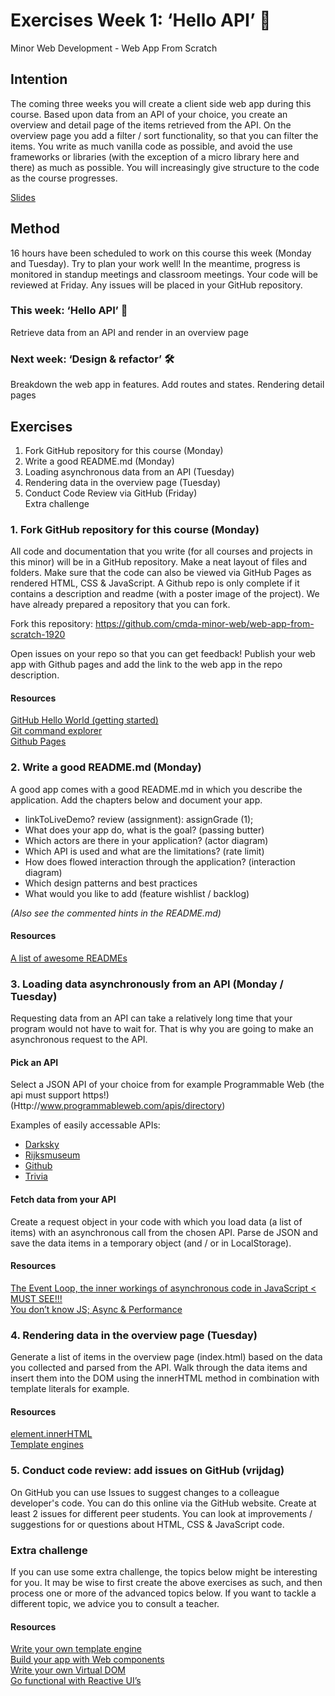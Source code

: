 # Exercises Week 1: ‘Hello API’ 🐒

Minor Web Development - Web App From Scratch

## Intention

The coming three weeks you will create a client side web app during this course. Based upon data from an API of your choice, you create an overview and detail page of the items retrieved from the API. On the overview page you add a filter / sort functionality, so that you can filter the items. You write as much vanilla code as possible, and avoid the use frameworks or libraries (with the exception of a micro library here and there) as much as possible. You will increasingly give structure to the code as the course progresses.

[Slides](https://docs.google.com/presentation/d/e/2PACX-1vTpyIKXbnVu9FRbrTvmfEClbZcV4anL7Yy-MYTRrocYTIHXUbf8vbT_t91wsNGWVsyv6KCNshBuFmuq/pub?start=false&loop=false&delayms=3000)

## Method

16 hours have been scheduled to work on this course this week (Monday and Tuesday). Try to plan your work well! In the meantime, progress is monitored in standup meetings and classroom meetings. Your code will be reviewed at Friday. Any issues will be placed in your GitHub repository.

### This week: ‘Hello API’ 🐒

Retrieve data from an API and render in an overview page

### Next week: ‘Design & refactor’ 🛠

Breakdown the web app in features. Add routes and states. Rendering detail pages

## Exercises

1. Fork GitHub repository for this course (Monday)
2. Write a good README.md (Monday)
3. Loading asynchronous data from an API (Tuesday)
4. Rendering data in the overview page (Tuesday)
5. Conduct Code Review via GitHub (Friday)  
   Extra challenge

### 1. Fork GitHub repository for this course (Monday)

All code and documentation that you write (for all courses and projects in this minor) will be in a GitHub repository. Make a neat layout of files and folders. Make sure that the code can also be viewed via GitHub Pages as rendered HTML, CSS & JavaScript. A Github repo is only complete if it contains a description and readme (with a poster image of the project). We have already prepared a repository that you can fork.

Fork this repository: https://github.com/cmda-minor-web/web-app-from-scratch-1920

Open issues on your repo so that you can get feedback!
Publish your web app with Github pages and add the link to the web app in the repo description.

#### Resources

[GitHub Hello World (getting started)](https://guides.github.com/activities/hello-world/)  
[Git command explorer](https://gitexplorer.com/)  
[Github Pages](https://pages.github.com/)  

### 2. Write a good README.md (Monday)

A good app comes with a good README.md in which you describe the application. Add the chapters below and document your app.

* linkToLiveDemo? review (assignment): assignGrade (1);  
* What does your app do, what is the goal? (passing butter)  
* Which actors are there in your application? (actor diagram)  
* Which API is used and what are the limitations? (rate limit)  
* How does flowed interaction through the application? (interaction diagram)  
* Which design patterns and best practices  
* What would you like to add (feature wishlist / backlog)  

*(Also see the commented hints in the README.md)*

#### Resources

[A list of awesome READMEs](https://github.com/cmda-minor-web/web-app-from-scratch-1819/network/members)

### 3. Loading data asynchronously from an API (Monday / Tuesday)

Requesting data from an API can take a relatively long time that your program would not have to wait for. That is why you are going to make an asynchronous request to the API.

#### Pick an API
Select a JSON API of your choice from for example Programmable Web (the api must support https!) (Http://www.programmableweb.com/apis/directory)

Examples of easily accessable APIs:
- [Darksky](https://darksky.net/dev)
- [Rijksmuseum](https://www.rijksmuseum.nl/en/api/-rijksmuseum-oai-api-instructions-for-use)
- [Github](https://developer.github.com/v3/)
- [Trivia](https://opentdb.com/api_config.php)

#### Fetch data from your API
Create a request object in your code with which you load data (a list of items) with an asynchronous call from the chosen API.
Parse de JSON and save the data items in a temporary object (and / or in LocalStorage).

#### Resources

[The Event Loop, the inner workings of asynchronous code in JavaScript < MUST SEE!!!](https://www.youtube.com/watch?v=8aGhZQkoFbQ)  
[You don’t know JS; Async & Performance](https://github.com/getify/You-Dont-Know-JS/blob/master/async%20&%20performance/README.md#you-dont-know-js-async--performance)

### 4. Rendering data in the overview page (Tuesday)

Generate a list of items in the overview page (index.html) based on the data you collected and parsed from the API. Walk through the data items and insert them into the DOM using the innerHTML method in combination with template literals for example.

#### Resources

[element.innerHTML](https://developer.mozilla.org/en-US/docs/Web/API/Element/innerHTML)  
[Template engines](http://microjs.com/#template)

### 5. Conduct code review: add issues on GitHub (vrijdag)

On GitHub you can use Issues to suggest changes to a colleague developer's code. You can do this online via the GitHub website.
Create at least 2 issues for different peer students. You can look at improvements / suggestions for or questions about HTML, CSS & JavaScript code.

### Extra challenge

If you can use some extra challenge, the topics below might be interesting for you. It may be wise to first create the above exercises as such, and then process one or more of the advanced topics below. If you want to tackle a different topic, we advice you to consult a teacher.

#### Resources

[Write your own template engine](http://krasimirtsonev.com/blog/article/Javascript-template-engine-in-just-20-line)  
[Build your app with Web components](https://meowni.ca/posts/web-components-with-otters/)  
[Write your own Virtual DOM](https://medium.com/@deathmood/how-to-write-your-own-virtual-dom-ee74acc13060)  
[Go functional with Reactive UI’s](https://css-tricks.com/reactive-uis-vanillajs-part-1-pure-functional-style/)  
